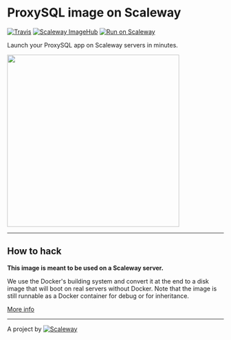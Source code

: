 # ProxySQL image on Scaleway

[![Travis](https://img.shields.io/travis/scaleway-community/scaleway-proxysql.svg)](https://travis-ci.org/scaleway-community/scaleway-proxysql)
[![Scaleway ImageHub](https://img.shields.io/badge/ImageHub-view-ff69b4.svg)](https://hub.scaleway.com/proxysql.html)
[![Run on Scaleway](https://img.shields.io/badge/Scaleway-run-69b4ff.svg)](https://cloud.scaleway.com/#/servers/new?image=coming-soon)


Launch your ProxySQL app on Scaleway servers in minutes.

<img src="http://www.proxysql.com/assets/images/sm-share-default.png" width="400px" />

---

## How to hack

**This image is meant to be used on a Scaleway server.**

We use the Docker's building system and convert it at the end to a disk image that will boot on real servers without Docker. Note that the image is still runnable as a Docker container for debug or for inheritance.

[More info](https://github.com/scaleway/image-builder)

---

A project by [![Scaleway](https://avatars1.githubusercontent.com/u/5185491?v=3&s=42)](https://www.scaleway.com/)
